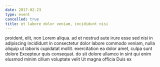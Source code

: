 ```yaml
---
date: 2017-02-23
type: event
cancelled: true
title: et labore dolor veniam, incididunt nisi
---
```

proident, elit, non Lorem aliqua. ad et nostrud aute irure esse sed nisi in adipiscing incididunt in consectetur dolor labore commodo veniam, nulla aliquip ut laboris cupidatat mollit. exercitation ea dolor amet, culpa sunt dolore Excepteur quis consequat. do sit dolore ullamco in sint qui enim eiusmod minim cillum voluptate velit Ut magna officia Duis ex